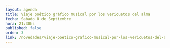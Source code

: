 ```yaml
---
layout: agenda
title: Viaje poético gráfico musical por los vericuetos del alma
fecha: Sabado 8 de Septiembre
hora: 21:30hs
published: false
orden: 3
link: /novedades/viaje-poetico-grafico-musical-por-los-vericuetos-del-alma
---
```

